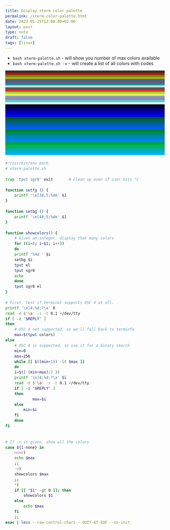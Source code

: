 ```yaml
---
title: Display xterm color palette
permalink: /xterm-color-palette.html
date: 2023-05-25T12:00:00+02:00
layout: post
type: note
draft: false
tags: [linux]
---
```


- `bash xterm-palette.sh` - will show you number of max colors available
- `bash xterm-palette.sh -v` - will create a list of all colors with codes

![xterm color palette](/assets/notes/xterm-palette.png)

```sh
#!/usr/bin/env bash
# xterm-palette.sh

trap 'tput sgr0' exit		# Clean up even if user hits ^C

function setfg () {
    printf '\e[38;5;%dm' $1
}

function setbg () {
    printf '\e[48;5;%dm' $1
}

function showcolors() {
    # Given an integer, display that many colors
    for ((i=0; i<$1; i++))
    do
	printf '%4d ' $i
	setbg $i
	tput el
	tput sgr0
	echo
    done
    tput sgr0 el
}

# First, test if terminal supports OSC 4 at all.
printf '\e]4;%d;?\a' 0
read -d $'\a' -s -t 0.1 </dev/tty
if [ -z "$REPLY" ]
then
    # OSC 4 not supported, so we'll fall back to terminfo
    max=$(tput colors)
else
    # OSC 4 is supported, so use it for a binary search
    min=0
    max=256
    while [[ $((min+1)) -lt $max ]]
    do
	i=$(( (min+max)/2 ))
	printf '\e]4;%d;?\a' $i
	read -d $'\a' -s -t 0.1 </dev/tty
	if [ -z "$REPLY" ]
	then
            max=$i
	else
	    min=$i
	fi
    done
fi


# If -v is given, show all the colors
case ${1-none} in
    none)
	echo $max
	;;
    -v)
	showcolors $max
	;;
    *)
	if [[ "$1" -gt 0 ]]; then
	    showcolors $1
	else
	    echo $max
	fi
	;;
esac | less --raw-control-chars --QUIT-AT-EOF --no-init
```

